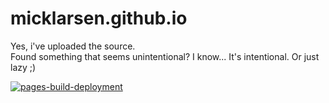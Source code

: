 # micklarsen.github.io
Yes, i've uploaded the source.  
Found something that seems unintentional? I know... It's intentional. Or just lazy ;)

[![pages-build-deployment](https://github.com/micklarsen/micklarsen.github.io/actions/workflows/pages/pages-build-deployment/badge.svg?branch=gh-pages)](https://github.com/micklarsen/micklarsen.github.io/actions/workflows/pages/pages-build-deployment)
